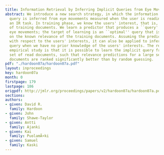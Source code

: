 ```yaml
---
title: Information Retrieval by Inferring Implicit Queries from Eye Movements
abstract: We introduce a new search strategy, in which the information retrieval (IR)
  query is inferred from eye movements measured when the user is reading text during
  an IR task. In training phase, we know the users' interest, that is, the relevance
  of training documents. We learn a predictor that produces a ``query'' given the
  eye movements; the target of learning is an ``optimal'' query that is computed based
  on the known relevance of the training documents. Assuming the predictor is universal
  with respect to the users' interests, it can also be applied to infer the implicit
  query when we have no prior knowledge of the users' interests. The result of an
  empirical study is that it is possible to learn the implicit query from a small
  set of read documents, such that relevance predictions for a large set of unseen
  documents are ranked significantly better than by random guessing.
pdf: "./hardoon07a/hardoon07a.pdf"
layout: inproceedings
key: hardoon07a
month: 0
firstpage: 179
lastpage: 186
origpdf: http://jmlr.org/proceedings/papers/v2/hardoon07a/hardoon07a.pdf
sections: 
authors:
- given: David R.
  family: Hardoon
- given: John
  family: Shawe-Taylor
- given: Antti
  family: Ajanki
- given: Kai
  family: PuolamÃ¤ki
- given: Samuel
  family: Kaski
---
```

